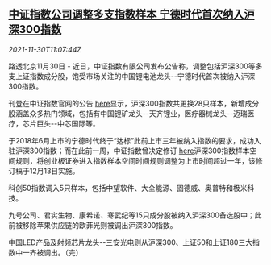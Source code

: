 <!--1638271863000-->
[中证指数公司调整多支指数样本 宁德时代首次纳入沪深300指数](https://cn.reuters.com/article/china-stocks-index-catl-1130-idCNKBS2IF0XH)
------

<div><i>2021-11-30T11:07:44Z</i></div><p>路透北京11月30日 - 近日，中证指数有限公司发布公告称，调整包括沪深300等多支上证指数成分股，饱受市场关注的中国锂电池龙头--宁德时代首次被纳入沪深300指数。</p><p>刊登在中证指数官网的公告 <a href="https://www.csindex.com.cn/zh-CN#/about/newsDetail?id=13888">here</a>显示，沪深300指数共更换28只样本，新增成分股涵盖众多热门领域，包括有中国锂矿龙头--天齐锂业，医疗器械龙头--迈瑞医疗，芯片巨头--中芯国际等。</p><p>于2018年6月上市的宁德时代终于“达标”此前上市三年被纳入指数的要求，成功入驻沪深300指数；而在此前一周，中证指数曾决定修订 <a href="https://www.csindex.com.cn/zh-CN#/about/newsDetail?id=13872">here</a>沪深300指数样本空间规则，将创业板证券进入指数样本空间时间规则调整为上市时间超过一年，该修订稿于12月13日实施。</p><p>科创50指数调入5只样本，包括中望软件、大全能源、固德威、奥普特和极米科技。</p><p>九号公司、君实生物、康希诺、寒武纪等15只成分股被纳入沪深300备选股中；此前被移除苹果供应链的欧菲光则被调出沪深300指数。</p><p>中国LED产品及射频芯片龙头--三安光电则从沪深300、上证50和上证180三大指数中一齐被调出。（完）</p>
